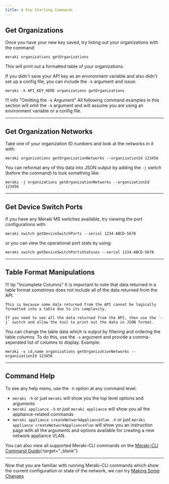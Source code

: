 ```yaml
---
title: A Few Starting Commands
---
```


## Get Organizations

Once you have your new key saved, try listing out your organizations with the command:

```
meraki organizations getOrganizations
```

This will print out a formatted table of your organizations.

If you didn't save your API key as an environment variable and also didn't set up a config file, you can include the `-k` argument and  issue:

```
meraki -k API_KEY_HERE organizations getOrganizations
```

!!! info "Omitting the `-k` Argument"
    All following command examples in this section will omit the `-k` argument and will assume you are using an environment variable or a config file.

---

## Get Organization Networks

Take one of your organization ID numbers and look at the networks in it with:

```
meraki organizations getOrganizationNetworks --organizationId 123456
```

You can reformat any of this data into JSON output by adding the `-j` switch (before the command) to look something like:

```
meraki -j organizations getOrganizationNetworks --organizationId 123456
```

---

## Get Device Switch Ports

If you have any Meraki MS switches available, try viewing the port configurations with:

```
meraki switch getDeviceSwitchPorts --serial 1234-ABCD-5678
```

or you can view the operational port stats by using:

```
meraki switch getDeviceSwitchPortsStatuses --serial 1234-ABCD-5678
```

---

## Table Format Manipulations

!!! tip "Incomplete Columns"
    It is important to note that data returned in a table format sometimes does not include all of the data returned from the API.

    This is because some data returned from the API cannot be logically formatted into a table due to its complexity.

    If you need to see all the data returned from the API, then use the `-j` switch and allow the tool to print out the data in JSON format.

You can change the table data which is output by filtering and ordering the table columns. To do this, use the `-s` argument and provide a comma-seperated list of columns to display. Example:

```
meraki -s id,name organizations getOrganizationNetworks --organizationId 123456
```

---

## Command Help

To see any help menu, use the `-h` option at any command level:

- `meraki -h` or just `meraki` will show you the top level options and arguments
- `meraki appliance -h` or just `meraki appliance` will show you all the appliance-related commands
- `meraki appliance createNetworkApplianceVlan -h` or just `meraki appliance createNetworkApplianceVlan` will show you an instruction page with all the arguments and options available for creating a new network appliance VLAN.

You can also view all supported Meraki-CLI commands on the [Meraki-CLI Command Guide](https://github.com/PackeTsar/meraki-cli/blob/master/COMMAND_GUIDE.md){:target="_blank"}

---

Now that you are familiar with running Meraki-CLI commands which show the current configuration or state of the network, we can try [Making Some Changes](/making-some-changes)
